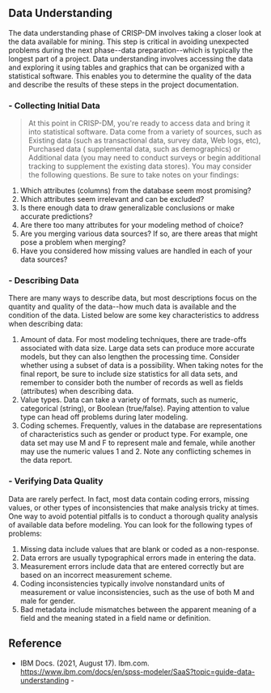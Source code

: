 ## Data Understanding

The data understanding phase of CRISP-DM involves taking a closer look at the data available for mining. This step is critical in avoiding unexpected problems during the next phase--data preparation--which is typically the longest part of a project. Data understanding involves accessing the data and exploring it using tables and graphics that can be organized with a statistical software. This enables you to determine the quality of the data and describe the results of these steps in the project documentation.

### - Collecting Initial Data ###
> At this point in CRISP-DM, you're ready to access data and bring it into statistical software. Data come from a variety of sources, such as Existing data (such as transactional data, survey data, Web logs, etc), Purchased data ( supplemental data, such as demographics) or Additional data (you may need to conduct surveys or begin additional tracking to supplement the existing data stores). You may consider the following questions. Be sure to take notes on your findings:
1) Which attributes (columns) from the database seem most promising?
2) Which attributes seem irrelevant and can be excluded?
3) Is there enough data to draw generalizable conclusions or make accurate predictions?
4) Are there too many attributes for your modeling method of choice?
5) Are you merging various data sources? If so, are there areas that might pose a problem when merging?
6) Have you considered how missing values are handled in each of your data sources?

### - Describing Data ###
There are many ways to describe data, but most descriptions focus on the quantity and quality of the data--how much data is available and the condition of the data. Listed below are some key characteristics to address when describing data:
1) Amount of data. For most modeling techniques, there are trade-offs associated with data size. Large data sets can produce more accurate models, but they can also lengthen the processing time. Consider whether using a subset of data is a possibility. When taking notes for the final report, be sure to include size statistics for all data sets, and remember to consider both the number of records as well as fields (attributes) when describing data.
2) Value types. Data can take a variety of formats, such as numeric, categorical (string), or Boolean (true/false). Paying attention to value type can head off problems during later modeling.
3) Coding schemes. Frequently, values in the database are representations of characteristics such as gender or product type. For example, one data set may use M and F to represent male and female, while another may use the numeric values 1 and 2. Note any conflicting schemes in the data report.

### - Verifying Data Quality ###
Data are rarely perfect. In fact, most data contain coding errors, missing values, or other types of inconsistencies that make analysis tricky at times. One way to avoid potential pitfalls is to conduct a thorough quality analysis of available data before modeling. You can look for the following types of problems:
1) Missing data include values that are blank or coded as a non-response.
2) Data errors are usually typographical errors made in entering the data.
3) Measurement errors include data that are entered correctly but are based on an incorrect measurement scheme.
4) Coding inconsistencies typically involve nonstandard units of measurement or value inconsistencies, such as the use of both M and male for gender.
5) Bad metadata include mismatches between the apparent meaning of a field and the meaning stated in a field name or definition.


## Reference
 - IBM Docs. (2021, August 17). Ibm.com. https://www.ibm.com/docs/en/spss-modeler/SaaS?topic=guide-data-understanding -
